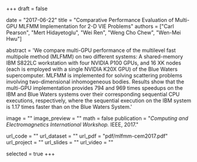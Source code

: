 +++
draft = false

date = "2017-06-22"
title = "Comparative Performance Evaluation of Multi-GPU MLFMM Implementation for 2-D VIE Problems"
authors = ["Carl Pearson", "Mert Hidayetoglu", "Wei Ren", "Weng Cho Chew", "Wen-Mei Hwu"]

abstract = 'We compare multi-GPU performance of the multilevel fast multipole method (MLFMM) on two different systems: A shared-memory IBM S822LC workstation with four NVIDIA P100 GPUs, and 16 XK nodes (each is employed with a single NVIDIA K20X GPU) of the Blue Waters supercomputer. MLFMM is implemented for solving scattering problems involving two-dimensional inhomogeneous bodies. Results show that the multi-GPU implementation provides 794 and 969 times speedups on the IBM and Blue Waters systems over their corresponding sequential CPU executions, respectively, where the sequential execution on the IBM system is 1.17 times faster than on the Blue Waters System.'

image = ""
image_preview = ""
math = false
publication = "*Computing and Electromagnetics International Workshop.* IEEE, 2017."

url_code = ""
url_dataset = ""
url_pdf = "pdf/mlfmm-cem2017.pdf"
url_project = ""
url_slides = ""
url_video = ""

selected = true
+++